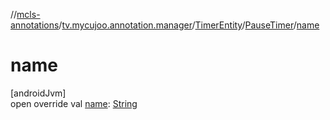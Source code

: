 //[mcls-annotations](../../../../index.md)/[tv.mycujoo.annotation.manager](../../index.md)/[TimerEntity](../index.md)/[PauseTimer](index.md)/[name](name.md)

# name

[androidJvm]\
open override val [name](name.md): [String](https://kotlinlang.org/api/latest/jvm/stdlib/kotlin/-string/index.html)

